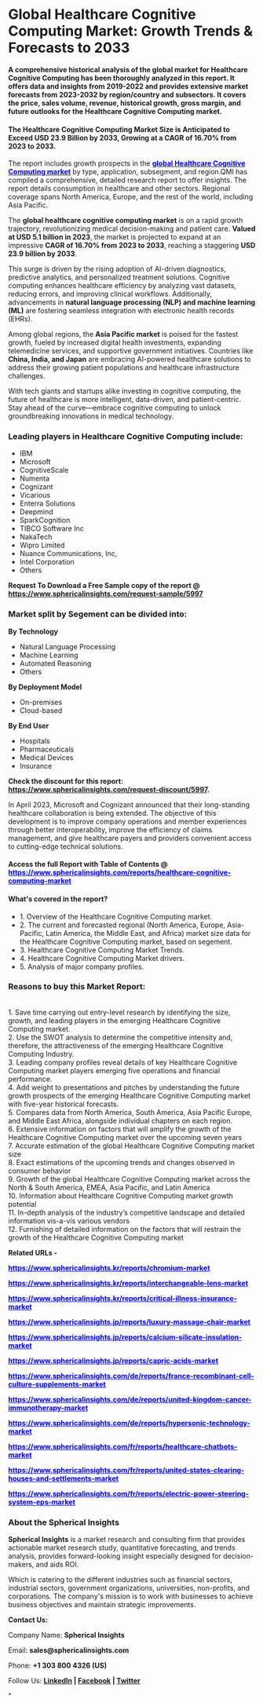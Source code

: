 <h1><strong>Global Healthcare Cognitive Computing Market: Growth Trends &amp; Forecasts to 2033<br /></strong></h1>
<p><strong>A comprehensive historical analysis of the global market for Healthcare Cognitive Computing has been thoroughly analyzed in this report. It offers data and insights from 2019-2022 and provides extensive market forecasts from 2023-2032 by region/country and subsectors. It covers the price, sales volume, revenue, historical growth, gross margin, and future outlooks for the Healthcare Cognitive Computing market.</strong></p>
<h4><strong>The Healthcare Cognitive Computing Market Size is Anticipated to Exceed USD 23.9 Billion by 2033, Growing at a CAGR of 16.70% from 2023 to 2033. </strong></h4>
<p>The report includes growth prospects in the <a href="https://www.sphericalinsights.com/reports/healthcare-cognitive-computing-market" target="_blank"><strong><span style="color: #0000ff;">global Healthcare Cognitive Computing market</span></strong></a> by type, application, subsegment, and region.QMI has compiled a comprehensive, detailed research report to offer insights. The report details consumption in healthcare and other sectors. Regional coverage spans North America, Europe, and the rest of the world, including Asia Pacific.</p>
<p data-start="87" data-end="412">The <strong data-start="91" data-end="139">global healthcare cognitive computing market</strong> is on a rapid growth trajectory, revolutionizing medical decision-making and patient care. <strong data-start="231" data-end="268">Valued at USD 5.1 billion in 2023</strong>, the market is projected to expand at an impressive <strong data-start="321" data-end="357">CAGR of 16.70% from 2023 to 2033</strong>, reaching a staggering <strong data-start="381" data-end="409">USD 23.9 billion by 2033</strong>.</p>
<p data-start="414" data-end="843">This surge is driven by the rising adoption of AI-driven diagnostics, predictive analytics, and personalized treatment solutions. Cognitive computing enhances healthcare efficiency by analyzing vast datasets, reducing errors, and improving clinical workflows. Additionally, advancements in <strong data-start="704" data-end="767">natural language processing (NLP) and machine learning (ML)</strong> are fostering seamless integration with electronic health records (EHRs).</p>
<p data-start="845" data-end="1226">Among global regions, the <strong data-start="871" data-end="894">Asia Pacific market</strong> is poised for the fastest growth, fueled by increased digital health investments, expanding telemedicine services, and supportive government initiatives. Countries like <strong data-start="1064" data-end="1091">China, India, and Japan</strong> are embracing AI-powered healthcare solutions to address their growing patient populations and healthcare infrastructure challenges.</p>
<p data-start="1228" data-end="1491">With tech giants and startups alike investing in cognitive computing, the future of healthcare is more intelligent, data-driven, and patient-centric. Stay ahead of the curve&mdash;embrace cognitive computing to unlock groundbreaking innovations in medical technology.</p>
<h3><strong>Leading players in Healthcare Cognitive Computing include:</strong></h3>
<ul>
<li>IBM</li>
<li>Microsoft</li>
<li>CognitiveScale</li>
<li>Numenta</li>
<li>Cognizant</li>
<li>Vicarious</li>
<li>Enterra Solutions</li>
<li>Deepmind</li>
<li>SparkCognition</li>
<li>TIBCO Software Inc</li>
<li>NakaTech</li>
<li>Wipro Limited</li>
<li>Nuance Communications, Inc,</li>
<li>Intel Corporation</li>
<li>Others</li>
</ul>
<p><strong>Request To Download a Free Sample copy of the report @ <a href="https://www.sphericalinsights.com/request-sample/5997">https://www.sphericalinsights.com/request-sample/5997</a></strong></p>
<h3><strong>Market split by Segement can be divided into:</strong></h3>
<p><strong>By</strong><strong>&nbsp;Technology</strong></p>
<ul>
<li>Natural Language Processing</li>
<li>Machine Learning</li>
<li>Automated Reasoning</li>
<li>Others</li>
</ul>
<p><strong>By Deployment Model</strong></p>
<ul>
<li>On-premises</li>
<li>Cloud-based</li>
</ul>
<p><strong>By</strong><strong>&nbsp;End User</strong></p>
<ul>
<li>Hospitals</li>
<li>Pharmaceuticals</li>
<li>Medical Devices</li>
<li>Insurance</li>
</ul>
<p><strong>Check the discount for this report: <a href="https://www.sphericalinsights.com/request-discount/5997">https://www.sphericalinsights.com/request-discount/5997</a>.</strong></p>
<p>In April 2023, Microsoft and Cognizant announced that their long-standing healthcare collaboration is being extended. The objective of this development is to improve company operations and member experiences through better interoperability, improve the efficiency of claims management, and give healthcare payers and providers convenient access to cutting-edge technical solutions.</p>
<h4>Access the full Report with Table of Contents @ <span style="color: #0000ff;"><a style="color: #0000ff;" href="https://www.sphericalinsights.com/reports/healthcare-cognitive-computing-market" target="_blank">https://www.sphericalinsights.com/reports/healthcare-cognitive-computing-market</a></span></h4>
<h4><strong>What's</strong><strong>&nbsp;covered in the report?</strong></h4>
<ul>
<li>1. Overview of the Healthcare Cognitive Computing market.</li>
<li>2. The current and forecasted regional (North America, Europe, Asia-Pacific, Latin America, the Middle East, and Africa) market size data for the Healthcare Cognitive Computing market, based on segement.</li>
<li>3. Healthcare Cognitive Computing Market Trends.</li>
<li>4. Healthcare Cognitive Computing Market drivers.</li>
<li>5. Analysis of major company profiles.</li>
</ul>
<h3><strong>Reasons to buy this Market Report:</strong></h3>
<p><br /> 1. Save time carrying out entry-level research by identifying the size, growth, and leading players in the emerging Healthcare Cognitive Computing market.<br /> 2. Use the SWOT analysis to determine the competitive intensity and, therefore, the attractiveness of the emerging Healthcare Cognitive Computing Industry.<br /> 3. Leading company profiles reveal details of key Healthcare Cognitive Computing market players emerging five operations and financial performance.<br /> 4. Add weight to presentations and pitches by understanding the future growth prospects of the emerging Healthcare Cognitive Computing market with five-year historical forecasts.<br /> 5. Compares data from North America, South America, Asia Pacific Europe, and Middle East Africa, alongside individual chapters on each region.<br /> 6. Extensive information on factors that will amplify the growth of the Healthcare Cognitive Computing market over the upcoming seven years<br /> 7. Accurate estimation of the global Healthcare Cognitive Computing market size <br /> 8. Exact estimations of the upcoming trends and changes observed in consumer behavior <br /> 9. Growth of the global Healthcare Cognitive Computing market across the North &amp; South America, EMEA, Asia Pacific, and Latin America<br /> 10. Information about Healthcare Cognitive Computing market growth potential<br /> 11. In-depth analysis of the industry&rsquo;s competitive landscape and detailed information vis-a-vis various vendors<br /> 12. Furnishing of detailed information on the factors that will restrain the growth of the Healthcare Cognitive Computing market</p>
<p><strong>Related URLs -</strong></p>
<p><span style="color: #0000ff;"><strong><span data-sheets-root="1"><a style="color: #0000ff;" href="https://www.sphericalinsights.kr/reports/chromium-market">https://www.sphericalinsights.kr/reports/chromium-market</a></span></strong></span></p>
<p><span style="color: #0000ff;"><strong><span data-sheets-root="1"><span data-sheets-root="1"><a style="color: #0000ff;" href="https://www.sphericalinsights.kr/reports/interchangeable-lens-market">https://www.sphericalinsights.kr/reports/interchangeable-lens-market</a></span></span></strong></span></p>
<p><span style="color: #0000ff;"><strong><span data-sheets-root="1"><span data-sheets-root="1"><span data-sheets-root="1"><a style="color: #0000ff;" href="https://www.sphericalinsights.kr/reports/critical-illness-insurance-market">https://www.sphericalinsights.kr/reports/critical-illness-insurance-market</a></span></span></span></strong></span></p>
<p><span style="color: #0000ff;"><strong><span data-sheets-root="1"><span data-sheets-root="1"><span data-sheets-root="1"><span data-sheets-root="1"><a style="color: #0000ff;" href="https://www.sphericalinsights.jp/reports/luxury-massage-chair-market">https://www.sphericalinsights.jp/reports/luxury-massage-chair-market</a></span></span></span></span></strong></span></p>
<p><span style="color: #0000ff;"><strong><span data-sheets-root="1"><span data-sheets-root="1"><span data-sheets-root="1"><span data-sheets-root="1"><span data-sheets-root="1"><a style="color: #0000ff;" href="https://www.sphericalinsights.jp/reports/calcium-silicate-insulation-market">https://www.sphericalinsights.jp/reports/calcium-silicate-insulation-market</a></span></span></span></span></span></strong></span></p>
<p><span style="color: #0000ff;"><strong><span data-sheets-root="1"><span data-sheets-root="1"><span data-sheets-root="1"><span data-sheets-root="1"><span data-sheets-root="1"><span data-sheets-root="1"><a style="color: #0000ff;" href="https://www.sphericalinsights.jp/reports/capric-acids-market">https://www.sphericalinsights.jp/reports/capric-acids-market</a></span></span></span></span></span></span></strong></span></p>
<p><span style="color: #0000ff;"><strong><span data-sheets-root="1"><span data-sheets-root="1"><span data-sheets-root="1"><span data-sheets-root="1"><span data-sheets-root="1"><span data-sheets-root="1"><span data-sheets-root="1"><a class="in-cell-link" style="color: #0000ff;" href="https://www.sphericalinsights.com/de/reports/france-recombinant-cell-culture-supplements-market" target="_blank">https://www.sphericalinsights.com/de/reports/france-recombinant-cell-culture-supplements-market</a></span></span></span></span></span></span></span></strong></span></p>
<p><span style="color: #0000ff;"><strong><span data-sheets-root="1"><span data-sheets-root="1"><span data-sheets-root="1"><span data-sheets-root="1"><span data-sheets-root="1"><span data-sheets-root="1"><span data-sheets-root="1"><span data-sheets-root="1"><a class="in-cell-link" style="color: #0000ff;" href="https://www.sphericalinsights.com/de/reports/united-kingdom-cancer-immunotherapy-market" target="_blank">https://www.sphericalinsights.com/de/reports/united-kingdom-cancer-immunotherapy-market</a></span></span></span></span></span></span></span></span></strong></span></p>
<p><span style="color: #0000ff;"><strong><span data-sheets-root="1"><span data-sheets-root="1"><span data-sheets-root="1"><span data-sheets-root="1"><span data-sheets-root="1"><span data-sheets-root="1"><span data-sheets-root="1"><span data-sheets-root="1"><span data-sheets-root="1"><a class="in-cell-link" style="color: #0000ff;" href="https://www.sphericalinsights.com/de/reports/hypersonic-technology-market" target="_blank">https://www.sphericalinsights.com/de/reports/hypersonic-technology-market</a></span></span></span></span></span></span></span></span></span></strong></span></p>
<p><span style="color: #0000ff;"><strong><span data-sheets-root="1"><span data-sheets-root="1"><span data-sheets-root="1"><span data-sheets-root="1"><span data-sheets-root="1"><span data-sheets-root="1"><span data-sheets-root="1"><span data-sheets-root="1"><span data-sheets-root="1"><span data-sheets-root="1"><a style="color: #0000ff;" href="https://www.sphericalinsights.com/fr/reports/healthcare-chatbots-market">https://www.sphericalinsights.com/fr/reports/healthcare-chatbots-market</a></span></span></span></span></span></span></span></span></span></span></strong></span></p>
<p><span style="color: #0000ff;"><strong><span data-sheets-root="1"><span data-sheets-root="1"><span data-sheets-root="1"><span data-sheets-root="1"><span data-sheets-root="1"><span data-sheets-root="1"><span data-sheets-root="1"><span data-sheets-root="1"><span data-sheets-root="1"><span data-sheets-root="1"><span data-sheets-root="1"><a style="color: #0000ff;" href="https://www.sphericalinsights.com/fr/reports/united-states-clearing-houses-and-settlements-market">https://www.sphericalinsights.com/fr/reports/united-states-clearing-houses-and-settlements-market</a></span></span></span></span></span></span></span></span></span></span></span></strong></span></p>
<p><span style="color: #0000ff;"><strong><span data-sheets-root="1"><span data-sheets-root="1"><span data-sheets-root="1"><span data-sheets-root="1"><span data-sheets-root="1"><span data-sheets-root="1"><span data-sheets-root="1"><span data-sheets-root="1"><span data-sheets-root="1"><span data-sheets-root="1"><span data-sheets-root="1"><span data-sheets-root="1"><a style="color: #0000ff;" href="https://www.sphericalinsights.com/fr/reports/electric-power-steering-system-eps-market">https://www.sphericalinsights.com/fr/reports/electric-power-steering-system-eps-market</a></span></span></span></span></span></span></span></span></span></span></span></span></strong></span></p>
<h3><strong>About the Spherical Insights</strong></h3>
<p><strong>Spherical Insights</strong> is a market research and consulting firm that provides actionable market research study, quantitative forecasting, and trends analysis, provides forward-looking insight especially designed for decision-makers, and aids ROI.</p>
<p>Which is catering to the different industries such as financial sectors, industrial sectors, government organizations, universities, non-profits, and corporations. The company's mission is to work with businesses to achieve business objectives and maintain strategic improvements.</p>
<p><strong>Contact Us:</strong></p>
<p>Company Name: <strong>Spherical Insights</strong></p>
<p>Email: <strong>sales@sphericalinsights.com</strong></p>
<p>Phone: <strong>+1 303 800 4326 (US)</strong></p>
<p>Follow Us: <strong><a href="https://www.linkedin.com/company/spherical-insight/"><u>LinkedIn</u></a> | <a href="https://www.facebook.com/sphericalinsights22"><u>Facebook</u></a> | <a href="https://twitter.com/SInsights_US"><u>Twitter</u></a></strong></p>
<p>"</p>
